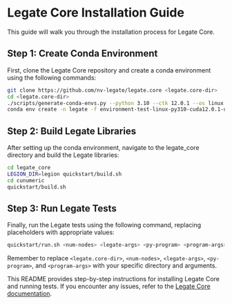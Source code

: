 # Legate Core Installation Guide

This guide will walk you through the installation process for Legate Core.

## Step 1: Create Conda Environment

First, clone the Legate Core repository and create a conda environment using the following commands:

```bash
git clone https://github.com/nv-legate/legate.core <legate.core-dir>
cd <legate.core-dir>
./scripts/generate-conda-envs.py --python 3.10 --ctk 12.0.1 --os linux --ucx
conda env create -n legate -f environment-test-linux-py310-cuda12.0.1-ucx.yaml
```

## Step 2: Build Legate Libraries

After setting up the conda environment, navigate to the legate_core directory and build the Legate libraries:

```bash
cd legate_core
LEGION_DIR=legion quickstart/build.sh
cd cunumeric
quickstart/build.sh
```

## Step 3: Run Legate Tests

Finally, run the Legate tests using the following command, replacing placeholders with appropriate values:

```bash
quickstart/run.sh <num-nodes> <legate-args> <py-program> <program-args>
```

Remember to replace `<legate.core-dir>`, `<num-nodes>`, `<legate-args>`, `<py-program>`, and `<program-args>` with your specific directory and arguments.

This README provides step-by-step instructions for installing Legate Core and running tests. If you encounter any issues, refer to the [Legate Core documentation](https://legatecore.readthedocs.io/en/latest/).